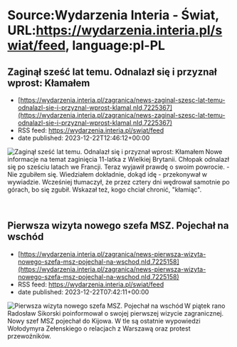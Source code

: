 # Source:Wydarzenia Interia - Świat, URL:https://wydarzenia.interia.pl/swiat/feed, language:pl-PL

## Zaginął sześć lat temu. Odnalazł się i przyznał wprost: Kłamałem
 - [https://wydarzenia.interia.pl/zagranica/news-zaginal-szesc-lat-temu-odnalazl-sie-i-przyznal-wprost-klamal,nId,7225367](https://wydarzenia.interia.pl/zagranica/news-zaginal-szesc-lat-temu-odnalazl-sie-i-przyznal-wprost-klamal,nId,7225367)
 - RSS feed: https://wydarzenia.interia.pl/swiat/feed
 - date published: 2023-12-22T12:46:12+00:00

<p><a href="https://wydarzenia.interia.pl/zagranica/news-zaginal-szesc-lat-temu-odnalazl-sie-i-przyznal-wprost-klamal,nId,7225367"><img align="left" alt="Zaginął sześć lat temu. Odnalazł się i przyznał wprost: Kłamałem" src="https://i.iplsc.com/zaginal-szesc-lat-temu-odnalazl-sie-i-przyznal-wprost-klamal/000I9YOVQA62TX8B-C321.jpg" /></a>Nowe informacje na temat zaginięcia 11-latka z Wielkiej Brytanii. Chłopak odnalazł się po sześciu latach we Francji. Teraz wyjawił prawdę o swoim powrocie. - Nie zgubiłem się. Wiedziałem dokładnie, dokąd idę - przekonywał w wywiadzie. Wcześniej tłumaczył, że przez cztery dni wędrował samotnie po górach, bo się zgubił. Wskazał też, kogo chciał chronić, &quot;kłamiąc&quot;.</p><br clear="all" />

## Pierwsza wizyta nowego szefa MSZ. Pojechał na wschód
 - [https://wydarzenia.interia.pl/zagranica/news-pierwsza-wizyta-nowego-szefa-msz-pojechal-na-wschod,nId,7225158](https://wydarzenia.interia.pl/zagranica/news-pierwsza-wizyta-nowego-szefa-msz-pojechal-na-wschod,nId,7225158)
 - RSS feed: https://wydarzenia.interia.pl/swiat/feed
 - date published: 2023-12-22T07:42:11+00:00

<p><a href="https://wydarzenia.interia.pl/zagranica/news-pierwsza-wizyta-nowego-szefa-msz-pojechal-na-wschod,nId,7225158"><img align="left" alt="Pierwsza wizyta nowego szefa MSZ. Pojechał na wschód" src="https://i.iplsc.com/pierwsza-wizyta-nowego-szefa-msz-pojechal-na-wschod/000I9WIU6MKY87AU-C321.jpg" /></a>W piątek rano Radosław Sikorski poinformował o swojej pierwszej wizycie zagranicznej. Nowy szef MSZ pojechał do Kijowa. W tle są ostatnie wypowiedzi Wołodymyra Zełenskiego o relacjach z Warszawą oraz protest przewoźników.</p><br clear="all" />

